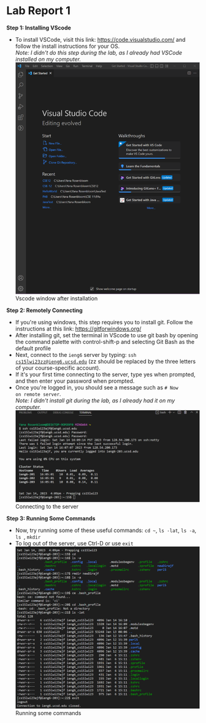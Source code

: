 # Lab Report 1
**Step 1: Installing VScode**
* To install VSCode, visit this link: https://code.visualstudio.com/ and follow the install instructions for your OS. </br>
*Note: I didn't do this step during the lab, as I already had VSCode installed on my computer.*
![Image](https://github.com/maxr0964/cse15l-lab-reports/blob/main/Vscode%20after%20install.png)
Vscode window after installation

**Step 2: Remotely Connecting**
* If you're using windows, this step requires you to install git. Follow the instructions at this link: https://gitforwindows.org/
* After installing git, set the terminal in VScode to use git bash by opening the command palette with control-shift-p and selecting Git Bash as the default profile
* Next, connect to the <code>ieng6</code> server by typing: <code>ssh cs15lwi23zz@ieng6.ucsd.edu</code> (zz should be replaced by the three letters of your course-specific account).
* If it's your first time connecting to the server, type yes when prompted, and then enter your password when prompted.
* Once you're logged in, you should see a message such as <code># Now on remote server</code>. </br>
*Note: I didn't install git during the lab, as I already had it on my computer.*
![Image](https://github.com/maxr0964/cse15l-lab-reports/blob/4f46e76e8a55f6176b36bdaec03497850b29e0ed/connected%20with%20login.png)
Connecting to the server

**Step 3: Running Some Commands**
* Now, try running some of these useful commands: <code>cd ~</code>, <code>ls -lat</code>, <code>ls -a</code>, <code>ls <directory></code>, <code>mkdir</code>
* To log out of the server, use Ctrl-D or use <code>exit</code>
![Image](https://github.com/maxr0964/cse15l-lab-reports/blob/4f46e76e8a55f6176b36bdaec03497850b29e0ed/ran%20some%20commands.png)
Running some commands




